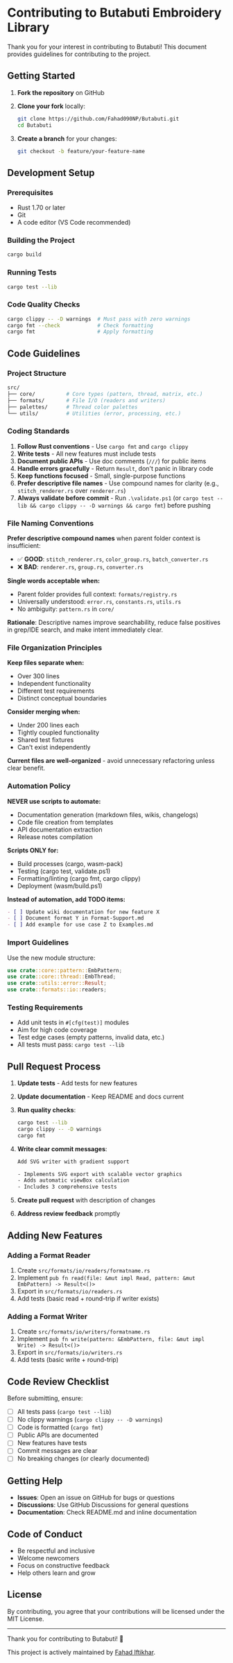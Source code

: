 # Contributing to Butabuti Embroidery Library

Thank you for your interest in contributing to Butabuti! This document provides guidelines for contributing to the project.

## Getting Started

1. **Fork the repository** on GitHub
2. **Clone your fork** locally:

   ```bash
   git clone https://github.com/Fahad090NP/Butabuti.git
   cd Butabuti
   ```

3. **Create a branch** for your changes:

   ```bash
   git checkout -b feature/your-feature-name
   ```

## Development Setup

### Prerequisites

- Rust 1.70 or later
- Git
- A code editor (VS Code recommended)

### Building the Project

```bash
cargo build
```

### Running Tests

```bash
cargo test --lib
```

### Code Quality Checks

```bash
cargo clippy -- -D warnings  # Must pass with zero warnings
cargo fmt --check            # Check formatting
cargo fmt                    # Apply formatting
```

## Code Guidelines

### Project Structure

```sh
src/
├── core/          # Core types (pattern, thread, matrix, etc.)
├── formats/       # File I/O (readers and writers)
├── palettes/      # Thread color palettes
└── utils/         # Utilities (error, processing, etc.)
```

### Coding Standards

1. **Follow Rust conventions** - Use `cargo fmt` and `cargo clippy`
2. **Write tests** - All new features must include tests
3. **Document public APIs** - Use doc comments (`///`) for public items
4. **Handle errors gracefully** - Return `Result`, don't panic in library code
5. **Keep functions focused** - Small, single-purpose functions
6. **Prefer descriptive file names** - Use compound names for clarity (e.g., `stitch_renderer.rs` over `renderer.rs`)
7. **Always validate before commit** - Run `.\validate.ps1` (or `cargo test --lib && cargo clippy -- -D warnings && cargo fmt`) before pushing

### File Naming Conventions

**Prefer descriptive compound names** when parent folder context is insufficient:

- ✅ **GOOD**: `stitch_renderer.rs`, `color_group.rs`, `batch_converter.rs`
- ❌ **BAD**: `renderer.rs`, `group.rs`, `converter.rs`

**Single words acceptable when:**

- Parent folder provides full context: `formats/registry.rs`
- Universally understood: `error.rs`, `constants.rs`, `utils.rs`
- No ambiguity: `pattern.rs` in `core/`

**Rationale**: Descriptive names improve searchability, reduce false positives in grep/IDE search, and make intent immediately clear.

### File Organization Principles

**Keep files separate when:**

- Over 300 lines
- Independent functionality
- Different test requirements
- Distinct conceptual boundaries

**Consider merging when:**

- Under 200 lines each
- Tightly coupled functionality
- Shared test fixtures
- Can't exist independently

**Current files are well-organized** - avoid unnecessary refactoring unless clear benefit.

### Automation Policy

**NEVER use scripts to automate:**

- Documentation generation (markdown files, wikis, changelogs)
- Code file creation from templates
- API documentation extraction
- Release notes compilation

**Scripts ONLY for:**

- Build processes (cargo, wasm-pack)
- Testing (cargo test, validate.ps1)
- Formatting/linting (cargo fmt, cargo clippy)
- Deployment (wasm/build.ps1)

**Instead of automation, add TODO items:**

```markdown
- [ ] Update wiki documentation for new feature X
- [ ] Document format Y in Format-Support.md
- [ ] Add example for use case Z to Examples.md
```

### Import Guidelines

Use the new module structure:

```rust
use crate::core::pattern::EmbPattern;
use crate::core::thread::EmbThread;
use crate::utils::error::Result;
use crate::formats::io::readers;
```

### Testing Requirements

- Add unit tests in `#[cfg(test)]` modules
- Aim for high code coverage
- Test edge cases (empty patterns, invalid data, etc.)
- All tests must pass: `cargo test --lib`

## Pull Request Process

1. **Update tests** - Add tests for new features
2. **Update documentation** - Keep README and docs current
3. **Run quality checks**:

   ```bash
   cargo test --lib
   cargo clippy -- -D warnings
   cargo fmt
   ```

4. **Write clear commit messages**:

   ```sh
   Add SVG writer with gradient support

   - Implements SVG export with scalable vector graphics
   - Adds automatic viewBox calculation
   - Includes 3 comprehensive tests
   ```

5. **Create pull request** with description of changes

6. **Address review feedback** promptly

## Adding New Features

### Adding a Format Reader

1. Create `src/formats/io/readers/formatname.rs`
2. Implement `pub fn read(file: &mut impl Read, pattern: &mut EmbPattern) -> Result<()>`
3. Export in `src/formats/io/readers.rs`
4. Add tests (basic read + round-trip if writer exists)

### Adding a Format Writer

1. Create `src/formats/io/writers/formatname.rs`
2. Implement `pub fn write(pattern: &EmbPattern, file: &mut impl Write) -> Result<()>`
3. Export in `src/formats/io/writers.rs`
4. Add tests (basic write + round-trip)

## Code Review Checklist

Before submitting, ensure:

- [ ] All tests pass (`cargo test --lib`)
- [ ] No clippy warnings (`cargo clippy -- -D warnings`)
- [ ] Code is formatted (`cargo fmt`)
- [ ] Public APIs are documented
- [ ] New features have tests
- [ ] Commit messages are clear
- [ ] No breaking changes (or clearly documented)

## Getting Help

- **Issues**: Open an issue on GitHub for bugs or questions
- **Discussions**: Use GitHub Discussions for general questions
- **Documentation**: Check README.md and inline documentation

## Code of Conduct

- Be respectful and inclusive
- Welcome newcomers
- Focus on constructive feedback
- Help others learn and grow

## License

By contributing, you agree that your contributions will be licensed under the MIT License.

---

Thank you for contributing to Butabuti! 🌸

This project is actively maintained by [Fahad Iftikhar](https://github.com/Fahad090NP).
